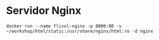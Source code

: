 # Servidor Nginx

```
docker run --name flisol-nginx -p 8000:80 -v ~/workshop/html/static:/usr/share/nginx/html:ro -d nginx
```
